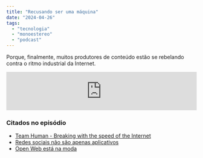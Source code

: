 ```yaml
---
title: "Recusando ser uma máquina"
date: "2024-04-26"
tags: 
  - "tecnologia"
  - "monoestereo"
  - "podcast"
---
```


Porque, finalmente, muitos produtores de conteúdo estão se rebelando contra o ritmo industrial da Internet.

<iframe src="https://podcasters.spotify.com/pod/show/monoestereo/embed/episodes/Recusando-ser-uma-mquina-e2it0uo/a-ab758es" height="102px" width="100%" frameborder="0" scrolling="no"></iframe>

### Citados no episódio
- [Team Human - Breaking with the speed of the Internet](https://www.teamhuman.fm/episodes/292-rushkoff-the-speed-of-the-internet)
- [Redes sociais não são apenas aplicativos](https://textosobretela.com/redes-sociais-nao-sao-apenas-aplicativos/)
- [Open Web está na moda](https://textosobretela.com/open-web-esta-na-moda/)